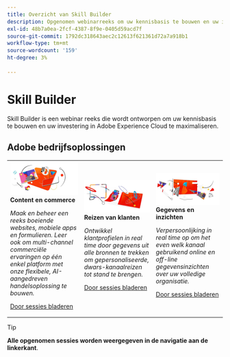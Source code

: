 ```yaml
---
title: Overzicht van Skill Builder
description: Opgenomen webinarreeks om uw kennisbasis te bouwen en uw investering in Adobe Experience Cloud te maximaliseren.
exl-id: 48b7a0ea-2fcf-4387-8f9e-0405d59acd7f
source-git-commit: 1792dc318643aec2c12613f621361d72a7a918b1
workflow-type: tm+mt
source-wordcount: '159'
ht-degree: 3%

---
```


# Skill Builder

Skill Builder is een webinar reeks die wordt ontworpen om uw kennisbasis te bouwen en uw investering in Adobe Experience Cloud te maximaliseren.

## Adobe bedrijfsoplossingen

<table>
<tr>
  <td>
    <img alt="Content en commerce" src="assets/commerce.png" />
    <div>
      <strong>Content en commerce</strong>
    </div>
    <p>
    <em>Maak en beheer een reeks boeiende websites, mobiele apps en formulieren. Leer ook om multi-channel commerciële ervaringen op één enkel platform met onze flexibele, AI-aangedreven handelsoplossing te bouwen.</em>
    <p>
    <a href="https://experienceleague.adobe.com/docs/events/skill-builder-recordings/content-and-commerce/overview.html" class="spectrum-Button spectrum-Button--outline spectrum-Button--primary spectrum-Button--sizeM">
      <span class="spectrum-Button-label has-no-wrap has-text-weight-bold">Door sessies bladeren</span>
    </a>
  </td>
  <td>
    <img alt="Reizen van klanten" src="assets/customer-journey.png" />
    <div>
      <strong>Reizen van klanten</strong>
    </div>
    <p>
    <em>Ontwikkel klantprofielen in real time door gegevens uit alle bronnen te trekken om gepersonaliseerde, dwars-kanaalreizen tot stand te brengen.</em>
    <p>
    <a href="https://experienceleague.adobe.com/docs/events/skill-builder-recordings/customer-journeys/overview.html" class="spectrum-Button spectrum-Button--outline spectrum-Button--primary spectrum-Button--sizeM">
      <span class="spectrum-Button-label has-no-wrap has-text-weight-bold">Door sessies bladeren</span>
    </a>
  </td>
  <td>
    <img alt="Gegevens en inzichten" src="assets/data-insights.png" />
    <div>
      <strong>Gegevens en inzichten</strong>
    </div>
    <p>
    <em>Verpersoonlijking in real time op om het even welk kanaal gebruikend online en off-line gegevensinzichten over uw volledige organisatie.</em>
    <p>
    <a href="https://experienceleague.adobe.com/docs/events/skill-builder-recordings/data-and-insights/overview.html" class="spectrum-Button spectrum-Button--outline spectrum-Button--primary spectrum-Button--sizeM">
      <span class="spectrum-Button-label has-no-wrap has-text-weight-bold">Door sessies bladeren</span>
    </a>
  </td>  
</tr>
</table>

>[!TIP]
>
>**Alle opgenomen sessies worden weergegeven in de navigatie aan de linkerkant**.
